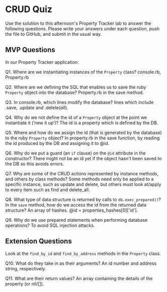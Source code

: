 # CRUD Quiz

Use the solution to this afternoon's Property Tracker lab to answer the following questions. Please write your answers under each question, push the file to GitHub, and submit in the usual way.

## MVP Questions

In our Property Tracker application:

Q1. Where are we instantiating instances of the `Property` class?
console.rb, Property.rb

Q2. Where are we defining the SQL that enables us to save the ruby `Property` object into the database?
Property.rb in the save method.

Q3. In console.rb, which lines modify the database?
lines which include .save, .update and .delete(_all_).

Q4. Why do we not define the id of a `Property` object at the point we instantiate it (‘new it up’)?
The id is a property which is defined by the DB.

Q5. Where and how do we assign the id (that is generated by the database) to the ruby `Property` object?
In property.rb in the save function, by reading the id produced by the DB and assigning it to @id.

Q6. Why do we put a guard (an `if` clause) on the `@id` attribute in the constructor?
There might not be an id yet if the object hasn't been saved to the DB so this avoids errors.

Q7. Why are some of the CRUD actions represented by instance methods, and others by class methods?
Some methods need only be applied to a specific instance, such as update and delete, but others must look at/apply to every item such as find and delete_all.

Q8. What type of data structure is returned by calls to `db.exec_prepared()`? In the `save` method, how do we access the id from the returned data structure?
An array of hashes. @id = properties_hashes[0]['id'].

Q9. Why do we use prepared statements when performing database operations?
To avoid SQL injection attacks.

## Extension Questions

Look at the `find_by_id` and `find_by_address` methods in the `Property` class.

Q10. What do they take in as their arguments?
An id number and address string, respectively.

Q11. What are their return values?
An array containing the details of the property (or nil/[]).
